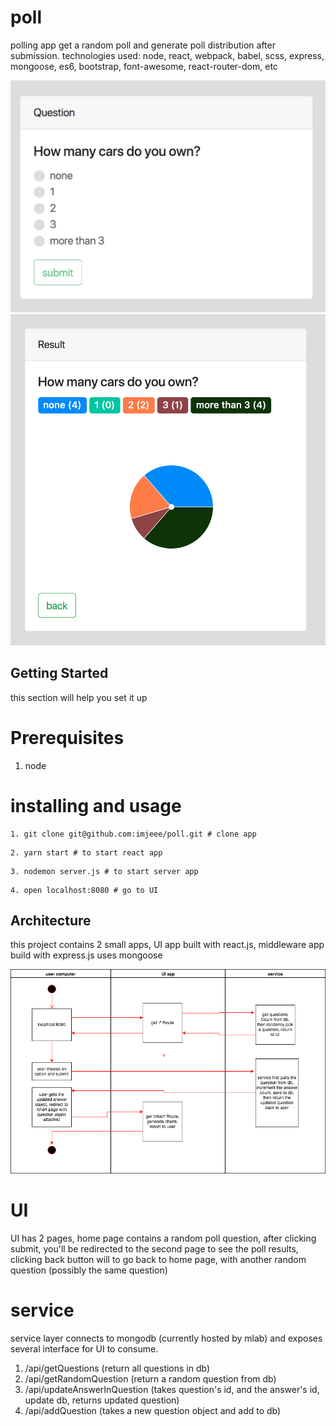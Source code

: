 # poll
polling app get a random poll and generate poll distribution after submission.
technologies used: node, react, webpack, babel, scss, express, mongoose, es6, bootstrap, font-awesome, react-router-dom, etc

![poll question](https://github.com/imjeee/poll/blob/master/Screen%20Shot%202018-01-07%20at%2010.57.12%20PM.png)
![poll result](https://github.com/imjeee/poll/blob/master/Screen%20Shot%202018-01-07%20at%2010.57.01%20PM.png)

## Getting Started
this section will help you set it up

# Prerequisites

1. node

# installing and usage

```
1. git clone git@github.com:imjeee/poll.git # clone app
```
```
2. yarn start # to start react app
```
```
3. nodemon server.js # to start server app
```
```
4. open localhost:8080 # go to UI
```

## Architecture
this project contains 2 small apps, UI app built with react.js, middleware app build with express.js uses mongoose

![uml diagram](https://github.com/imjeee/poll/blob/master/diagram.png)

# UI
UI has 2 pages, home page contains a random poll question, after clicking submit, you'll be redirected to the second page to see the poll results, clicking back button will to go back to home page, with another random question (possibly the same question)

# service
service layer connects to mongodb (currently hosted by mlab) and exposes several interface for UI to consume.
1. /api/getQuestions (return all questions in db)
2. /api/getRandomQuestion (return a random question from db)
3. /api/updateAnswerInQuestion (takes question's id, and the answer's id, update db, returns updated question)
4. /api/addQuestion (takes a new question object and add to db)


